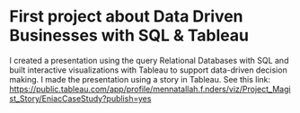 # First project about Data Driven Businesses with SQL & Tableau
I created a presentation using the query Relational Databases with SQL 
and built interactive visualizations with Tableau to support data-driven decision making.
I made the presentation using a story in Tableau. See this link:
https://public.tableau.com/app/profile/mennatallah.f.nders/viz/Project_Magist_Story/EniacCaseStudy?publish=yes 

